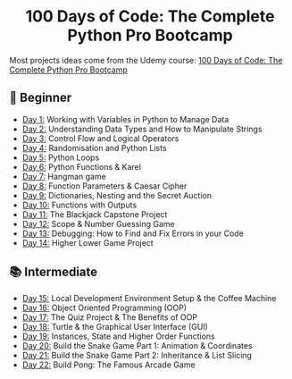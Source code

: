 <h1 align="center">100 Days of Code: The Complete Python Pro Bootcamp
</h1>



Most projects ideas come from the Udemy course: [100 Days of Code: The Complete Python Pro Bootcamp](https://www.udemy.com/course/100-days-of-code/)


## 🔰 Beginner 
- [Day 1:](https://github.com/Husainbw786/100-days-of-code-Python/tree/main/Day01) Working with Variables in Python to Manage Data
- [Day 2:](https://github.com/Husainbw786/100-days-of-code-Python/tree/main/Day02) Understanding Data Types and How to Manipulate Strings
- [Day 3:](https://github.com/Husainbw786/100-days-of-code-Python/tree/main/Day03) Control Flow and Logical Operators
- [Day 4:](https://github.com/Husainbw786/100-days-of-code-Python/tree/main/Day04) Randomisation and Python Lists
- [Day 5:](https://github.com/Husainbw786/100-days-of-code-Python/tree/main/Day05) Python Loops
- [Day 6:](https://github.com/Husainbw786/100-days-of-code-Python/tree/main/Day06) Python Functions & Karel
- [Day 7:](https://github.com/Husainbw786/100-days-of-code-Python/tree/main/Day07) Hangman game
- [Day 8:](https://github.com/Husainbw786/100-days-of-code-Python/tree/main/Day08) Function Parameters & Caesar Cipher
- [Day 9:](https://github.com/Husainbw786/100-days-of-code-Python/tree/main/Day09) Dictionaries, Nesting and the Secret Auction
- [Day 10:](https://github.com/Husainbw786/100-days-of-code-Python/tree/main/Day10) Functions with Outputs
- [Day 11:](https://github.com/Husainbw786/100-days-of-code-Python/tree/main/Day11) The Blackjack Capstone Project
- [Day 12:](https://github.com/Husainbw786/100-days-of-code-Python/tree/main/Day12) Scope & Number Guessing Game
- [Day 13:](https://github.com/Husainbw786/100-days-of-code-Python/tree/main/Day13) Debugging: How to Find and Fix Errors in your Code
- [Day 14:](https://github.com/Husainbw786/100-days-of-code-Python/tree/main/Day14) Higher Lower Game Project

## 📚 Intermediate
- [Day 15:](https://github.com/Husainbw786/100-days-of-code-Python/tree/main/Day15) Local Development Environment Setup & the Coffee Machine
- [Day 16:](https://github.com/Husainbw786/100-days-of-code-Python/tree/main/Day16) Object Oriented Programming (OOP)
- [Day 17:](https://github.com/Husainbw786/100-days-of-code-Python/tree/main/Day17) The Quiz Project & The Benefits of OOP
- [Day 18:](https://github.com/Husainbw786/100-days-of-code-Python/tree/main/Day18) Turtle & the Graphical User Interface (GUI)
- [Day 19:](https://github.com/Husainbw786/100-days-of-code-Python/tree/main/Day19) Instances, State and Higher Order Functions
- [Day 20:](https://github.com/Husainbw786/100-days-of-code-Python/tree/main/Day20) Build the Snake Game Part 1: Animation & Coordinates
- [Day 21:](https://github.com/Husainbw786/100-days-of-code-Python/tree/main/Day21) Build the Snake Game Part 2: Inheritance & List Slicing
- [Day 22:](https://github.com/Husainbw786/100-days-of-code-Python/tree/main/Day22) Build Pong: The Famous Arcade Game
